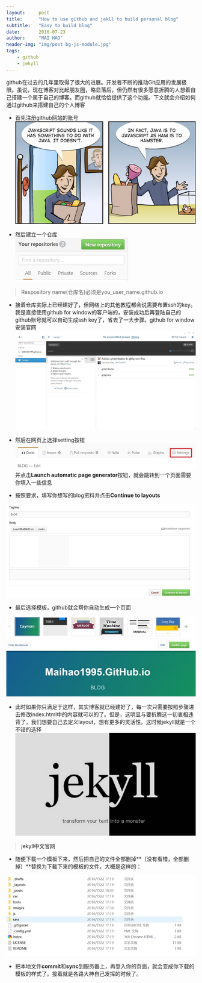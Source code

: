```yaml
---
layout:     post
title:      "How to use github and jekll to build personal blog"
subtitle:   "Easy to build blog"
date:       2016-07-23
author:     "MAI HAO"
header-img: "img/post-bg-js-module.jpg"
tags:
    - github
    - jekyll
---
```




github在过去的几年里取得了很大的进展。开发者不断的推动Git应用的发展极限。虽说，现在博客对比起朋友圈，略显落后，但仍然有很多愿意折腾的人想着自己搭建一个属于自己的博客。而github就恰恰提供了这个功能。下文就会介绍如何通过github来搭建自己的个人博客

* 首先注册github网站的账号
![01](/img/in-post/post-js-version/javascript-java.jpg)

* 然后建立一个仓库<br /><img src="/img/firstBlog/02.jpg">
> Respository name(仓库名)必须是you_user_name.github.io

* 接着仓库实际上已经建好了，但网络上的其他教程都会说需要布置ssh的key。我是直接使用github for window的客户端的，安装成功后再登陆自己的github账号就可以自动生成ssh key了，省去了一大步骤。<a herf="http://windows.github.com/">github for window 安装官网</a><img src="/img/firstBlog/03.jpg">

* 然后在网页上选择setting按钮<img src="/img/firstBlog/04.jpg"><br />并点击**Launch automatic page generator**按钮，就会跳转到一个页面需要你填入一些信息

* 按照要求，填写你想写的blog资料并点击**Continue to layouts**
<img src="/img/firstBlog/05.jpg">

* 最后选择模板，github就会帮你自动生成一个页面
<img src="/img/firstBlog/06.jpg">

* 此时如果你只满足于这样，其实博客就已经建好了，每一次只需要按照步骤进去修改index.html中的内容就可以的了。但是，这明显与要折腾这一初衷相违背了，我们想要自己去定义layout，想有更多的灵活性。这时候jekyll就是一个不错的选择
<br /><img src="/img/firstBlog/07.jpg">

> <a herf="http://jekyll.bootcss.com/" >jekyll中文官网</a>

* 随便下载一个模板下来，然后把自己的文件全部删掉**（没有看错，全部删掉）**替换为下载下来的模板的文件，大概是这样的：
<img src="/img/firstBlog/08.jpg">

* 把本地文件**commit**和**sync**到服务器上，再登入你的页面，就会变成你下载的模板的样式了。接着就是各路大神自己发挥的时候了。





